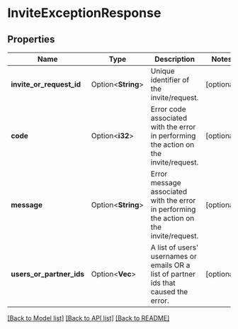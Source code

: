 # InviteExceptionResponse

## Properties

Name | Type | Description | Notes
------------ | ------------- | ------------- | -------------
**invite_or_request_id** | Option<**String**> | Unique identifier of the invite/request. | [optional]
**code** | Option<**i32**> | Error code associated with the error in performing the action on the invite/request. | [optional]
**message** | Option<**String**> | Error message associated with the error in performing the action on the invite/request. | [optional]
**users_or_partner_ids** | Option<**Vec<String>**> | A list of users' usernames or emails OR a list of partner ids that caused the error. | [optional]

[[Back to Model list]](../README.md#documentation-for-models) [[Back to API list]](../README.md#documentation-for-api-endpoints) [[Back to README]](../README.md)



